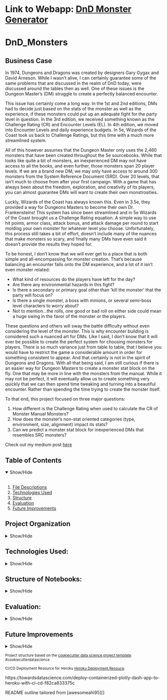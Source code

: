 **Link to Webapp**: **<a href="https://dnd-monsters-df92bbf34eb8.herokuapp.com/" target="_blank">DnD Monster Generator</a>**
==============================
DnD_Monsters
==============================

## Business Case
<a name="Business_Case"></a>
In 1974, Dungeons and Dragons was created by designers Gary Gygax and David Arneson. While I wasn’t alive, I can certainly guarantee some of the same problems that are discussed in the realm of DnD today, were discussed around the tables then as well. One of these issues is the Dungeon Master’s (DM) struggle to create a perfectly balanced encounter. 

This issue has certainly come a long way. In the 1st and 2nd editions, DMs had to decide just based on the stats of the monster as well as the experience, if these monsters could put up an adequate fight for the party level in question. In the 3rd edition, we received something known as the Challenge Rating (CR) and Encounter Levels (EL). In 4th edition, we moved into Encounter Levels and daily experience budgets. In 5e, Wizards of the Coast took us back to Challenge Ratings, but this time with a much more streamlined system.

All of this however assumes that the Dungeon Master only uses the 2,460 monsters that have been created throughout the 5e sourcebooks. While that looks like quite a bit of monsters, an inexperienced DM may not have access to all the books, and even further, those monsters span 20 player levels. If we are a brand new DM, we may only have access to around 300 monsters from the System Reference Document (SRD). Over 20 levels, that isn’t much to choose from after your first campaign. With a game that has always been about the freedom, exploration, and creativity of its players, you can almost guarantee DMs will want to create their own monstrosities. 

Luckly, Wizards of the Coast has always known this. Even in 3.5e, they provided a way for Dungeons Masters to become their own Dr. Frankensteins! This system has since been streamlined and in 5e Wizards of the Coast brought us a Challenge Rating equation. A simple way to use hit points, armor class, attack bonus, and attack damage per round to start molding your own monster for whatever level you choose. Unfortunately, this process still takes a bit of effort, doesn’t include many of the nuances that make monsters so scary, and finally many DMs have even said it doesn’t provide the results they hoped for. 

To be honest, I don’t know that we will ever get to a place that is both simple and all-encompassing for monster creation. That’s because balancing an encounter falls onto the DM experience, and a lot of it isn’t even monster related: 
  * What kind of resources do the players have left for the day? 
  * Are there any environmental hazards in this fight? 
  * Is there a secondary or primary goal other than ‘kill the monster’ that the party will focus on? 
  * Is there a single monster, a boss with minions, or several semi-boss level characters to worry about?
  * Not to mention…the rolls, one good or bad roll on either side could mean a huge swing in the favor of the monster or the players.

These questions and others will sway the battle difficulty without even considering the level of the monster. This is why encounter building is considered such a nuanced art for DMs.
Like I said, I don’t know that it will ever be possible to create the perfect system for choosing monsters for players. There is so much variance just from table to table, that I believe you would have to restrict the game a considerable amount in order for something consistent to appear. And that certainly is not in the spirit of Dungeons and Dragons.
With all that being said, I am still curious if there is an easier way for Dungeon Masters to create a monster stat block on the fly. One that may be more in line with the monsters from the manual. While it may not be perfect, it will eventually allow us to create something very quickly that we can then spend time tweaking and turning into a beautiful encounter. Rather than spending the time trying to create the monster itself.


To that end, this project focused on three major questions:
1. How different is the Challenge Rating when used to calculate the CR of Monster Manual Monsters?
2. How does the monster’s non-stat oriented categories (type, environment, size, alignment) impact its stats?
3. Can we predict a monster stat block for inexperienced DMs that resembles SRC monsters?

Check out my medium post <a href="https://medium.com/@Andrew-Ingalls/using-tensorflow-to-build-a-balanced-dnd-monster-generator-c942f4456626">here</a>

## Table of Contents
<details open>
  <summary>Show/Hide</summary>
  <br>
 
1. [ File Descriptions ](#File_Description)
2. [ Technologies Used ](#Technologies_Used)    
3. [ Structure ](#Structure)
4. [ Evaluation ](#Evaluation)
5. [ Future Improvements ](#Future_Improvements)

</details>


## Project Organization

<details>
<a name="File_Description"></a>
<summary>Show/Hide</summary>
 <br>


    ├── LICENSE
    ├── .gitignore
    ├── README.md          <- The top-level README for developers using this project.
    ├──
    ├── data
    │   ├── external       <- Data from third party sources.
    │   ├── interim        <- Intermediate data that has been transformed.
    │   ├── processed      <- The final, canonical data sets for modeling.
    │   └── raw            <- The original, immutable data dump.
    │
    ├── deployment         <- Folder that contains all deployment needs
    │   ├── venv           <- Virtual Environment for just app deployment
    │   ├── app.py         <- Dashboard used to show off the model
    │   ├── monster_generator.h5         <- built final model
    │   ├── requirements.txt             <- library requirements for app to run
    │   ├── Dockerfile     <- containerize the app
    │   └── lc.json        <- Used in AWS lightsail
    │
    ├── env                <- Virtual Environment for the project
    │
    ├── models             <- Trained and serialized models, model predictions, or model summaries
    │
    ├── notebooks          <- Jupyter notebooks. Naming convention is a number (for ordering),
    │                         the creator's initials, and a short `-` delimited description, e.g.
    │                         `1.0-jqp-initial-data-exploration`.
    │
    ├── references         <- Data dictionaries, manuals, and all other explanatory materials.
    │
    ├── reports            <- Generated analysis as HTML, PDF, LaTeX, etc.
    │   └── figures        <- Generated graphics and figures to be used in reporting
    │
    ├── requirements.txt   <- The requirements file for reproducing the analysis environment, e.g.
    │                         generated with `pip freeze > requirements.txt`
    │
    ├── setup.py           <- makes project pip installable (pip install -e .) so src can be imported
    └── src                <- Source code for use in this project.
        ├── __init__.py    <- Makes src a Python module
        │
        ├── data           <- Scripts to download or generate data
        |   ├── selenium_scrape.py
        │   └── make_dataset.py
        │
        ├── features       <- Scripts to turn raw data into features for modeling
        │   └── build_features.py
        │
        ├── models         <- Scripts to train models and then use trained models to make              
        │   |                 predictions
        │   └── test_model.py    
        │
        └── visualization  <- Scripts to create exploratory and results oriented visualizations

--------
  </details>   

## Technologies Used:
<details>
<a name="Technologies_Used"></a>
<summary>Show/Hide</summary>
<br>

      
    ├──AWS Lightsail
    ├──Docker
    ├──Python
        ├──Numpy
        ├──Pandas
        ├──OS
        ├──Requests
        ├──Selenium
        ├──BeautifulSoup
        ├──RegEx
        ├──Matplotlib
        ├──Seaborn
        ├──Wordcloud
        ├──Scikit-learn
        └──Tensorflow Keras
 
 ------------
 </details>

## Structure of Notebooks:
<details>
<a name="Structure"></a>
<summary>Show/Hide</summary>
<br>

 1. Data Scraping	
      * 1.1 Scraping DnDWiki using requests
      * 1.2 Testing Selenium on DnDBeyond
      * 1.3 Scraping SRC Monster names using Selenium
      * 1.4 Use Monster Names to scrape SRC monster data
 2. Business Understanding
      * 2.1 Background on Challenge Rating
      * 2.2 Comparing 3 Monster Manual monsters using Challenge Rating equation
 3. Data Wrangling
      * 3.1 Basic Cleanup
      * 3.2 Turn Challenge Rating into usable integer
      * 3.3 Create consolidated monster type column
      * 3.4 Check Missing Values
      * 3.5 Turn “list” values that are currently strings, into lists
      * 3.6 Pull out numerical data from attack, spell attack, and save DC using RegEx
      * 3.7 Create full Saving Throw features
      * 3.8 Dummy Variables for Environment, Type, Size, etc.
      * 3.9 Calculate Average Attack Damage
      * 3.10 Incorporate Reactions and Legendary Actions
      * 3.11 Count Immunities and Resistances
      * 3.12 Pull out interesting Traits such as spellcaster for analysis
 4. Exploratory Data Analysis
      * 4.1 Insights into General Monster Stat blocks
      * 4.2 Diving Deeper into Categorical Variables: Environment, Size, Alignment, Type, and Challenge Rating
      * 4.3 Stats Block Correlations & More
      * 4.4 Bonus: WordClouds!
 5. Modeling
      * 5.1 Scikit-Learn MultiOutputRegressor
      * 5.2 TensorFlow Keras Sequential
      

 </details>

## Evaluation:
<a name="Evaluation"></a>
<details>
<summary>Show/Hide</summary>
<br>
This project was indeed successful in creating a minimum viable product (MVP) that can generate the basic stats of a monster given a few simple inputs! Check out the medium post <a href="https://medium.com/@Andrew-Ingalls/using-tensorflow-to-build-a-balanced-dnd-monster-generator-c942f4456626" target="_blank">here</a> as I go into further detail regarding the process and my answers for the questions in the <a href="#Business_Case">business case</a>.

I was able to uncover high variance in some of the categorical variables such as monster type, size, alignment, and environment, which led to a more robust predictive model. Sadely, the environment was the least impactful of these variables. I was also able to find strong correlations between the output variables like stats, saving throws, damage, hit points, and armor class. This was one of the major factors that led me to switch over to a Keras model in TensorFlow. The outputs are able to help inform each other in a neural network, creating a more robust model over the simplistic regression models. In fact, the accuracy went from around 60% to over 85% by switching over to the TensorFlow neural network.

Finally, I’m excited to say I was able to dockerize and deploy a basic app using AWS Lightsail and Plotly’s Dash, which is housed on the Flask framework. This allowed me to send the model to other DMs for critiques and further testing! Here is a link to the <a href="https://dnd-monsters.b5171qf35pc3s.us-west-2.cs.amazonlightsail.com/" target="_blank">app: DnD Monster Generator</a>. 

</details>
  
## Future Improvements
 <a name="Future_Improvements"></a>
 <details>
<summary>Show/Hide</summary>
<br>
While I was able to create a deployed app for our model, it’s far from complete. Moving forward there will need to be a lot more testing, refining, and features built out to make this a stable and usable app for Dungeon Masters. The first step will be, using this app, discussing with other Dungeon Masters how useful this tool is to them and what kind of improvements they would like to see. 
      
From there, I can already see the following will need to be addressed:
 1. Fine tuning model further. I would like the stats to reflect the monster type shape more consistently
 2. Finding a way to incorporate spells and spell damage into the inputs and/or outputs
 3. Allow for more variety in inputs (e.g., spellcaster, player character magic items, flying traits)
 4. Increase the number of traits available in output
 5. Upgrade the UI of the model 

</details>

<p><small>Project structure based on the <a target="_blank" href="https://drivendata.github.io/cookiecutter-data-science/">cookiecutter data science project template</a>. #cookiecutterdatascience</small></p>
<p><small>CI/CD Deployment Resource for Heroku <a target="_blank" href="https://towardsdatascience.com/deploy-containerized-plotly-dash-app-to-heroku-with-ci-cd-f82ca833375c">Heroku Deployment Resouce</a>. </small></p>
https://towardsdatascience.com/deploy-containerized-plotly-dash-app-to-heroku-with-ci-cd-f82ca833375c
<p>README outline tailored from [awesomeahi95][]<p>
